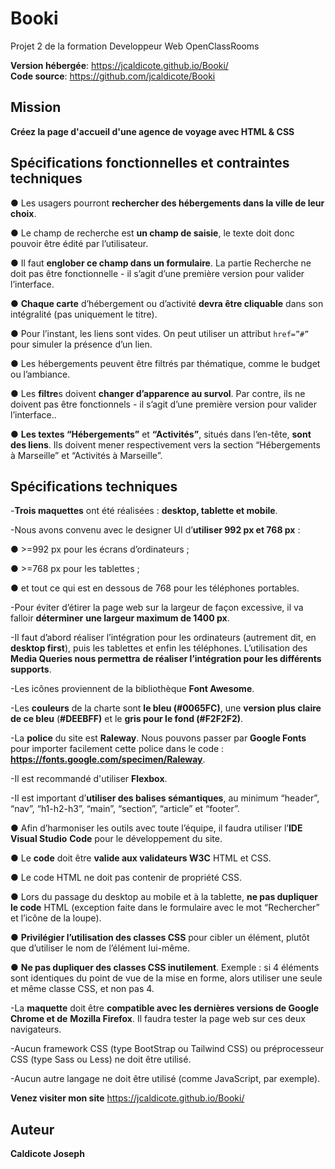 # Booki

Projet 2 de la formation Developpeur Web OpenClassRooms

**Version hébergée**: https://jcaldicote.github.io/Booki/  
**Code source**: https://github.com/jcaldicote/Booki

## Mission

**Créez la page d'accueil d'une agence de voyage avec HTML & CSS**

## Spécifications fonctionnelles et contraintes techniques

● Les usagers pourront **rechercher des hébergements dans la ville de leur choix**.

● Le champ de recherche est **un champ de saisie**, le texte doit donc pouvoir être
édité par l’utilisateur.

● Il faut **englober ce champ dans un formulaire**. La partie Recherche ne doit pas
être fonctionnelle - il s’agit d’une première version pour valider l’interface.

● **Chaque carte** d’hébergement ou d’activité **devra être cliquable** dans son
intégralité (pas uniquement le titre).

● Pour l’instant, les liens sont vides. On peut utiliser un attribut `href=”#”` pour
simuler la présence d’un lien.

● Les hébergements peuvent être filtrés par thématique, comme le budget ou
l’ambiance.

● Les **filtre**s doivent **changer d’apparence au survol**. Par contre, ils ne doivent pas
être fonctionnels - il s’agit d’une première version pour valider l’interface..

● **Les textes “Hébergements”** et **“Activités”**, situés dans l’en-tête, **sont des liens**. Ils
doivent mener respectivement vers la section “Hébergements à Marseille” et
“Activités à Marseille”.

## Spécifications techniques

-**Trois maquettes** ont été réalisées : **desktop, tablette et mobile**.

-Nous avons convenu avec le designer UI d’**utiliser 992 px et 768 px** :

● >=992 px pour les écrans d’ordinateurs ;

● >=768 px pour les tablettes ;

● et tout ce qui est en dessous de 768 pour les téléphones portables.

-Pour éviter d’étirer la page web sur la largeur de façon excessive, il va falloir **déterminer**
**une largeur maximum de 1400 px**.

-Il faut d’abord réaliser l’intégration pour les ordinateurs (autrement dit, en **desktop first**),
puis les tablettes et enfin les téléphones. L’utilisation des **Media Queries nous permettra**
**de réaliser l’intégration pour les différents supports**.

-Les icônes proviennent de la bibliothèque **Font Awesome**.

-Les **couleurs** de la charte sont **le bleu (#0065FC)**, une **version plus claire de ce bleu**
(**#DEEBFF)** et le **gris pour le fond (#F2F2F2)**.

-La **police** du site est **Raleway**. Nous pouvons passer par **Google Fonts** pour importer
facilement cette police dans le code : **https://fonts.google.com/specimen/Raleway**.

-Il est recommandé d'utiliser **Flexbox**.

-Il est important d’**utiliser des balises sémantiques**, au minimum “header”, “nav”,
“h1-h2-h3”, “main”, “section”, “article” et “footer”.

● Afin d’harmoniser les outils avec toute l’équipe, il faudra utiliser l’**IDE Visual Studio**
**Code** pour le développement du site.

● Le **code** doit être **valide aux validateurs W3C** HTML et CSS.

● Le code HTML ne doit pas contenir de propriété CSS.

● Lors du passage du desktop au mobile et à la tablette, **ne pas dupliquer le code**
HTML (exception faite dans le formulaire avec le mot “Rechercher” et l’icône de la
loupe).

● **Privilégier l’utilisation des classes CSS** pour cibler un élément, plutôt que d’utiliser
le nom de l’élément lui-même.

● **Ne pas dupliquer des classes CSS inutilement**. Exemple : si 4 éléments sont
identiques du point de vue de la mise en forme, alors utiliser une seule et même
classe CSS, et non pas 4.

-La **maquette** doit être **compatible avec les dernières versions de Google Chrome et de**
**Mozilla Firefox**. Il faudra tester la page web sur ces deux navigateurs.

-Aucun framework CSS (type BootStrap ou Tailwind CSS) ou préprocesseur CSS (type Sass
ou Less) ne doit être utilisé.

-Aucun autre langage ne doit être utilisé (comme JavaScript, par exemple).

**Venez visiter mon site** https://jcaldicote.github.io/Booki/

## Auteur

**Caldicote Joseph**
